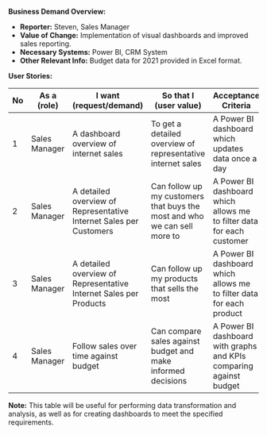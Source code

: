 **Business Demand Overview:**

- **Reporter:** Steven, Sales Manager
- **Value of Change:** Implementation of visual dashboards and improved sales reporting.
- **Necessary Systems:** Power BI, CRM System
- **Other Relevant Info:** Budget data for 2021 provided in Excel format.

**User Stories:**

| No | As a (role)       | I want (request/demand)                  | So that I (user value)                                              | Acceptance Criteria                                          |
|----|-------------------|------------------------------------------|---------------------------------------------------------------------|---------------------------------------------------------------|
| 1  | Sales Manager     | A dashboard overview of internet sales   | To get a detailed overview of representative internet sales       | A Power BI dashboard which updates data once a day            |
| 2  | Sales Manager     | A detailed overview of Representative Internet Sales per Customers | Can follow up my customers that buys the most and who we can sell more to | A Power BI dashboard which allows me to filter data for each customer |
| 3  | Sales Manager     | A detailed overview of Representative Internet Sales per Products  | Can follow up my products that sells the most                    | A Power BI dashboard which allows me to filter data for each product |
| 4  | Sales Manager     | Follow sales over time against budget     | Can compare sales against budget and make informed decisions       | A Power BI dashboard with graphs and KPIs comparing against budget |

**Note:** This table will be useful for performing data transformation and analysis, as well as for creating dashboards to meet the specified requirements.
